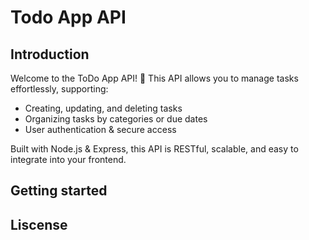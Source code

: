# Todo App API

## Introduction
Welcome to the ToDo App API! 🚀 This API allows you to manage tasks effortlessly, supporting:

- Creating, updating, and deleting tasks
- Organizing tasks by categories or due dates
- User authentication & secure access

Built with Node.js & Express, this API is RESTful, scalable, and easy to integrate into your frontend.

## Getting started

## Liscense
